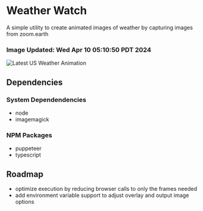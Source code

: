 # Weather Watch

A simple utility to create animated images of weather by capturing images from zoom.earth

### Image Updated: Wed Apr 10 05:10:50 PDT 2024

![Latest US Weather Animation](animations/2024-04-10.webp)

## Dependencies
### System Dependendencies
* node
* imagemagick
### NPM Packages
* puppeteer
* typescript

## Roadmap
* optimize execution by reducing browser calls to only the frames needed
* add environment variable support to adjust overlay and output image options
